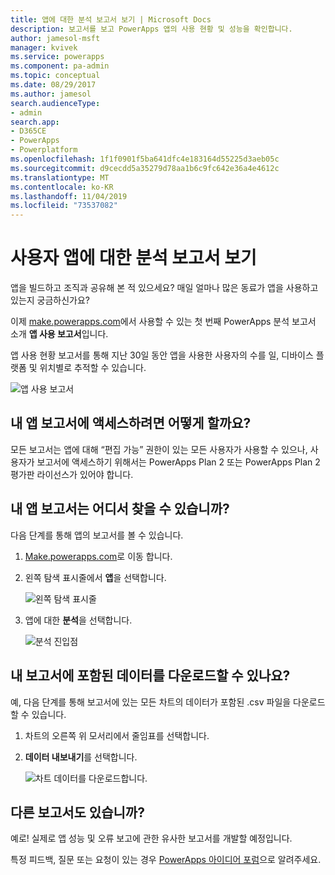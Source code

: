 ```yaml
---
title: 앱에 대한 분석 보고서 보기 | Microsoft Docs
description: 보고서를 보고 PowerApps 앱의 사용 현황 및 성능을 확인합니다.
author: jamesol-msft
manager: kvivek
ms.service: powerapps
ms.component: pa-admin
ms.topic: conceptual
ms.date: 08/29/2017
ms.author: jamesol
search.audienceType:
- admin
search.app:
- D365CE
- PowerApps
- Powerplatform
ms.openlocfilehash: 1f1f0901f5ba641dfc4e183164d55225d3aeb05c
ms.sourcegitcommit: d9cecdd5a35279d78aa1b6c9fc642e36a4e4612c
ms.translationtype: MT
ms.contentlocale: ko-KR
ms.lasthandoff: 11/04/2019
ms.locfileid: "73537082"
---
```

# <a name="view-analytics-reports-for-your-app"></a>사용자 앱에 대한 분석 보고서 보기
앱을 빌드하고 조직과 공유해 본 적 있으세요?  매일 얼마나 많은 동료가 앱을 사용하고 있는지 궁금하신가요?

이제 [make.powerapps.com](https://make.powerapps.com/?utm_source=padocs&utm_medium=linkinadoc&utm_campaign=referralsfromdoc)에서 사용할 수 있는 첫 번째 PowerApps 분석 보고서 소개 **앱 사용 보고서**입니다.

앱 사용 현황 보고서를 통해 지난 30일 동안 앱을 사용한 사용자의 수를 일, 디바이스 플랫폼 및 위치별로 추적할 수 있습니다.

![앱 사용 보고서](./media/app-analytics/analytics.png)

## <a name="how-do-i-get-access-to-my-apps-reports"></a>내 앱 보고서에 액세스하려면 어떻게 할까요?
모든 보고서는 앱에 대해 “편집 가능” 권한이 있는 모든 사용자가 사용할 수 있으나, 사용자가 보고서에 액세스하기 위해서는 PowerApps Plan 2 또는 PowerApps Plan 2 평가판 라이선스가 있어야 합니다.

## <a name="where-do-i-find-my-apps-reports"></a>내 앱 보고서는 어디서 찾을 수 있습니까?
다음 단계를 통해 앱의 보고서를 볼 수 있습니다.

1. [Make.powerapps.com](https://make.powerapps.com/?utm_source=padocs&utm_medium=linkinadoc&utm_campaign=referralsfromdoc)로 이동 합니다.
2. 왼쪽 탐색 표시줄에서 **앱**을 선택합니다.
   
    ![왼쪽 탐색 표시줄](./media/app-analytics/left-nav.png)
3. 앱에 대한 **분석**을 선택합니다.
   
    ![분석 진입점](./media/app-analytics/analytics-entry-point.png)

## <a name="can-i-download-the-data-behind-my-reports"></a>내 보고서에 포함된 데이터를 다운로드할 수 있나요?
예, 다음 단계를 통해 보고서에 있는 모든 차트의 데이터가 포함된 .csv 파일을 다운로드할 수 있습니다.

1. 차트의 오른쪽 위 모서리에서 줄임표를 선택합니다.
2. **데이터 내보내기**를 선택합니다.
   
    ![차트 데이터를 다운로드합니다.](./media/app-analytics/analytics-download.png)

## <a name="are-there-going-to-be-any-other-reports"></a>다른 보고서도 있습니까?
예로! 실제로 앱 성능 및 오류 보고에 관한 유사한 보고서를 개발할 예정입니다.

특정 피드백, 질문 또는 요청이 있는 경우 [PowerApps 아이디어 포럼](https://powerusers.microsoft.com/t5/PowerApps-Ideas/idb-p/PowerAppsIdeas)으로 알려주세요.

